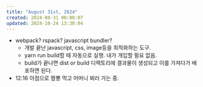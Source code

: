 ```yaml
---
title: "August 31st, 2024"
created: 2024-08-31 00:00:07
updated: 2024-10-24 13:30:04
---
```

  * webpack? rspack? javascript bundler?
    * 개발 끝난 javascript, css, image등을 최적화하는 도구.
    * yarn run build할 때 자동으로 실행. 내가 개입할 필요 없음.
    * build가 끝나면 dist or build 디렉토리에 결과물이 생성되고 이를 가져다가 배포하면 된다.
  * 12:16 아점으로 짬뽕 먹고 어머니 뵈러 가는 중.

